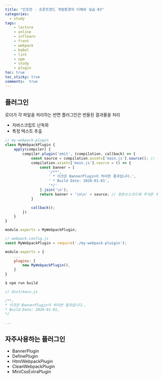 ```yaml
---
title: "인프런 - 프론트엔드 개발환경의 이해와 실습-03"
categories: 
  - study
tags: 
    - lecture
    - online
    - inflearn
    - front
    - webpack
    - babel
    - lint
    - npm
    - study
    - plugin
toc: true
toc_sticky: true
comments:  true
---
```


## 플러그인
로더가 각 파일을 처리하는 반면 플러그인은 번들된 결과물을 처리
- 자바스크립트 난독화
- 특정 텍스트 추출
  

``` javascript
// my-webpack-plugin
class MyWebpackPlugin {
    apply(compiler) {
        compiler.plugin('emit', (compilation, callback) => {
            const source = compilation.assets['main.js'].source(); // 번들링된 main.js 소스코드 가져오는 코드
            compilation.assets['main.js'].source = () => {
                const banner = [
                    '/**',
                    ' * 이것은 BannerPlugin이 처리한 결과입니다.',
                    ' * Build Date: 2020-01-01',
                    '*/'
                ].join('\n');
                return banner + '\n\n' + source; // 원본소스코드에 주석문 추가
            }

            callback();
        })
    }
}

module.exports = MyWebpackPlugin;
```

``` javascript
// webpack.config.js
const MyWebpackPlugin = require('./my-webpack-pluigin');

module.exports = {
    ...
    plugins: [
        new MyWebpackPlugin(),
    ]
}
```

``` javascript
$ npm run build
```

``` javascript
// dist/main.js

/**,
* 이것은 BannerPlugin이 처리한 결과입니다.,
* Build Date: 2020-01-01,
*/

...
```


## 자주사용하는 플러그인

- BannerPlugin
- DefinePlugin
- HtmlWebpackPlugin
- CleanWebpackPlugin
- MiniCssExtraPlugin
